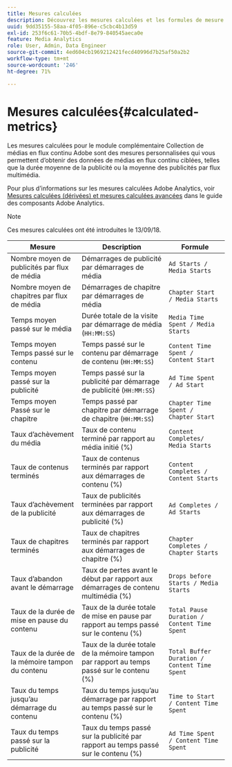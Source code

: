 ```yaml
---
title: Mesures calculées
description: Découvrez les mesures calculées et les formules de mesure dans le module complémentaire Collection de médias en flux continu.
uuid: 9dd35155-58aa-4f05-896e-c5cbc4b13d59
exl-id: 253f6c61-70b5-4bdf-8e79-840545aeca0e
feature: Media Analytics
role: User, Admin, Data Engineer
source-git-commit: 4ed604cb1969212421fecd40996d7b25af50a2b2
workflow-type: tm+mt
source-wordcount: '246'
ht-degree: 71%

---
```


# Mesures calculées{#calculated-metrics}

Les mesures calculées pour le module complémentaire Collection de médias en flux continu Adobe sont des mesures personnalisées qui vous permettent d’obtenir des données de médias en flux continu ciblées, telles que la durée moyenne de la publicité ou la moyenne des publicités par flux multimédia.

Pour plus dʼinformations sur les mesures calculées Adobe Analytics, voir [Mesures calculées (dérivées) et mesures calculées avancées](https://experienceleague.adobe.com/docs/analytics/components/calculated-metrics/cm-overview.html?lang=fr) dans le guide des composants Adobe Analytics.

>[!NOTE]
>
>Ces mesures calculées ont été introduites le 13/09/18.

| Mesure | Description | Formule |
|---|---|---|
| Nombre moyen de publicités par flux de média | Démarrages de publicité par démarrages de média | `Ad Starts / Media Starts` |
| Nombre moyen de chapitres par flux de média | Démarrages de chapitre par démarrages de média | `Chapter Start / Media Starts` |
| Temps moyen passé sur le média | Durée totale de la visite par démarrage de média (`HH:MM:SS`) | `Media Time Spent / Media Starts` |
| Temps moyen Temps passé sur le contenu | Temps passé sur le contenu par démarrage de contenu (`HH:MM:SS`) | `Content Time Spent / Content Start` |
| Temps moyen passé sur la publicité | Temps passé sur la publicité par démarrage de publicité (`HH:MM:SS`) | `Ad Time Spent / Ad Start` |
| Temps moyen Passé sur le chapitre | Temps passé par chapitre par démarrage de chapitre (`HH:MM:SS`) | `Chapter Time Spent / Chapter Start` |
| Taux d’achèvement du média | Taux de contenu terminé par rapport au média initié (%) | `Content Completes/ Media Starts` |
| Taux de contenus terminés | Taux de contenus terminés par rapport aux démarrages de contenu (%) | `Content Completes / Content Starts` |
| Taux d’achèvement de la publicité | Taux de publicités terminées par rapport aux démarrages de publicité (%) | `Ad Completes / Ad Starts` |
| Taux de chapitres terminés | Taux de chapitres terminés par rapport aux démarrages de chapitre (%) | `Chapter Completes / Chapter Starts` |
| Taux d’abandon avant le démarrage | Taux de pertes avant le début par rapport aux démarrages de contenu multimédia (%) | `Drops before Starts / Media Starts` |
| Taux de la durée de mise en pause du contenu | Taux de la durée totale de mise en pause par rapport au temps passé sur le contenu (%) | `Total Pause Duration / Content Time Spent` |
| Taux de la durée de la mémoire tampon du contenu | Taux de la durée totale de la mémoire tampon par rapport au temps passé sur le contenu (%) | `Total Buffer Duration / Content Time Spent` |
| Taux du temps jusqu’au démarrage du contenu | Taux du temps jusqu’au démarrage par rapport au temps passé sur le contenu (%) | `Time to Start / Content Time Spent` |
| Taux du temps passé sur la publicité | Taux du temps passé sur la publicité par rapport au temps passé sur le contenu (%) | `Ad Time Spent / Content Time Spent` |
